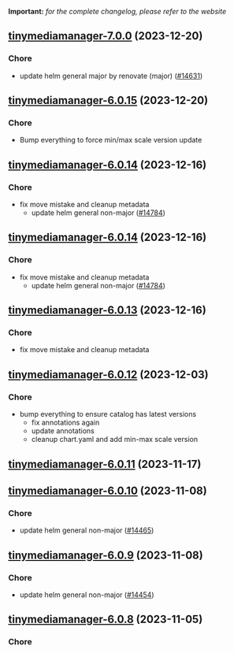 **Important:**
*for the complete changelog, please refer to the website*




## [tinymediamanager-7.0.0](https://github.com/truecharts/charts/compare/tinymediamanager-6.0.15...tinymediamanager-7.0.0) (2023-12-20)

### Chore

- update helm general major by renovate (major) ([#14631](https://github.com/truecharts/charts/issues/14631))
  
  


## [tinymediamanager-6.0.15](https://github.com/truecharts/charts/compare/tinymediamanager-6.0.14...tinymediamanager-6.0.15) (2023-12-20)

### Chore

- Bump everything to force min/max scale version update
  
  


## [tinymediamanager-6.0.14](https://github.com/truecharts/charts/compare/tinymediamanager-6.0.12...tinymediamanager-6.0.14) (2023-12-16)

### Chore

- fix move mistake and cleanup metadata
  - update helm general non-major ([#14784](https://github.com/truecharts/charts/issues/14784))
  
  


## [tinymediamanager-6.0.14](https://github.com/truecharts/charts/compare/tinymediamanager-6.0.12...tinymediamanager-6.0.14) (2023-12-16)

### Chore

- fix move mistake and cleanup metadata
  - update helm general non-major ([#14784](https://github.com/truecharts/charts/issues/14784))
  
  


## [tinymediamanager-6.0.13](https://github.com/truecharts/charts/compare/tinymediamanager-6.0.12...tinymediamanager-6.0.13) (2023-12-16)

### Chore

- fix move mistake and cleanup metadata
  
  


## [tinymediamanager-6.0.12](https://github.com/truecharts/charts/compare/tinymediamanager-6.0.11...tinymediamanager-6.0.12) (2023-12-03)

### Chore

- bump everything to ensure catalog has latest versions
  - fix annotations again
  - update annotations
  - cleanup chart.yaml and add min-max scale version
  
  










## [tinymediamanager-6.0.11](https://github.com/truecharts/charts/compare/tinymediamanager-6.0.10...tinymediamanager-6.0.11) (2023-11-17)




## [tinymediamanager-6.0.10](https://github.com/truecharts/charts/compare/tinymediamanager-6.0.9...tinymediamanager-6.0.10) (2023-11-08)

### Chore

- update helm general non-major ([#14465](https://github.com/truecharts/charts/issues/14465))
  
  


## [tinymediamanager-6.0.9](https://github.com/truecharts/charts/compare/tinymediamanager-6.0.8...tinymediamanager-6.0.9) (2023-11-08)

### Chore

- update helm general non-major ([#14454](https://github.com/truecharts/charts/issues/14454))
  
  


## [tinymediamanager-6.0.8](https://github.com/truecharts/charts/compare/tinymediamanager-6.0.7...tinymediamanager-6.0.8) (2023-11-05)

### Chore
